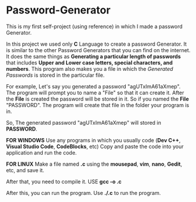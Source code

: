# Password-Generator
This is my first self-project (using reference) in which I made a password Generator.

In this project we used only **C** Language to create a password Generator. It is similar to the other Password Generators that you can find on the internet. It does the same things as **Generating a particular length of passwords** that includes **Upper and Lower case letters, special characters, and numbers**. This program also makes you a file in which the _Generated Passwords_ is stored in the particular file. 

For example,
Let's say you generated a password "agUTxImA61aXmep". The program will prompt you to name a "File" so that it can create it.
After the **File** is created the password will be stored in it. So if you named the **File** "PASSWORD". The program will create that file in the folder your program is in. 

So, The generated password "agUTxImA61aXmep" will stored in **PASSWORD**. 

**FOR WINDOWS**
Use any programs in which you usually code (**Dev C++**, **Visual Studio Code**, **CodeBlocks**, etc)
Copy and paste the code into your application and run the code.

**FOR LINUX**
Make a file named **<filename>.c** using the **mousepad**, **vim**, **nano**, **Gedit**, etc, and save it.

After that, you need to compile it.
USE **gcc -o <filename> <filename>.c**

After this, you can run the program.
Use **./<filename>.c** to run the program.
